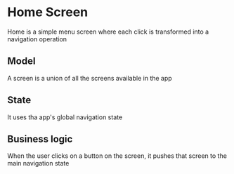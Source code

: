 # Home Screen

Home is a simple menu screen where each click is transformed into a navigation operation

## Model

A screen is a union of all the screens available in the app

## State

It uses tha app's global navigation state

## Business logic

When the user clicks on a button on the screen, it pushes that screen to the main navigation state

